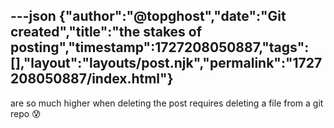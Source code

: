 ---json
{"author":"@topghost","date":"Git created","title":"the stakes of posting","timestamp":1727208050887,"tags":[],"layout":"layouts/post.njk","permalink":"1727208050887/index.html"}
---

are so much higher when deleting the post requires deleting a file from a git repo &#x1F630;
